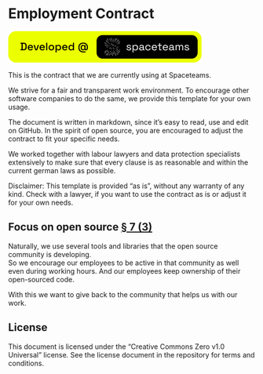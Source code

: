 # Employment Contract

[![Developed at Spaceteams](https://raw.githubusercontent.com/spaceteams/badges/main/developed-at-spaceteams.svg)](https://spaceteams.de)

This is the contract that we are currently using at Spaceteams.

We strive for a fair and transparent work environment.
To encourage other software companies to do the same, we provide this template for your own usage.

The document is written in markdown, since it’s easy to read, use and edit on GitHub.
In the spirit of open source, you are encouraged to adjust the contract to fit your specific needs.

We worked together with labour lawyers and data protection specialists extensively to make sure
that every clause is as reasonable and within the current german laws as possible.

Disclaimer: This template is provided “as is”, without any warranty of any kind.
Check with a lawyer, if you want to use the contract as is or adjust it for your own needs.

## Focus on open source [§ 7 (3)](contract.md#-7-work-results-and-transfer-of-rights)

Naturally, we use several tools and libraries that the open source community is developing.  
So we encourage our employees to be active in that community as well even during working hours.
And our employees keep ownership of their open-sourced code.

With this we want to give back to the community that helps us with our work.

## License

This document is licensed under the “Creative Commons Zero v1.0 Universal” license.
See the license document in the repository for terms and conditions.
